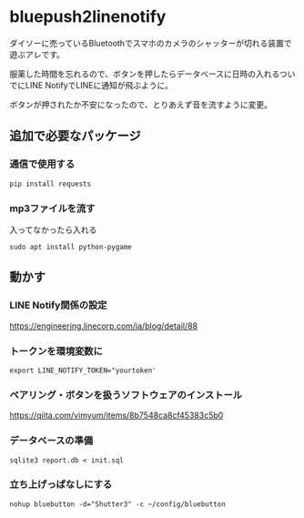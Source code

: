 # bluepush2linenotify
ダイソーに売っているBluetoothでスマホのカメラのシャッターが切れる装置で遊ぶアレです。

服薬した時間を忘れるので、ボタンを押したらデータベースに日時の入れるついでにLINE NotifyでLINEに通知が飛ぶように。

ボタンが押されたか不安になったので、とりあえず音を流すように変更。

## 追加で必要なパッケージ
### 通信で使用する
````
pip install requests
````
### mp3ファイルを流す
入ってなかったら入れる
````
sudo apt install python-pygame
````

## 動かす
### LINE Notify関係の設定
https://engineering.linecorp.com/ja/blog/detail/88
### トークンを環境変数に
````
export LINE_NOTIFY_TOKEN="yourtoken'
````

### ペアリング・ボタンを扱うソフトウェアのインストール
https://qiita.com/vimyum/items/8b7548ca8cf45383c5b0
### データベースの準備
````
sqlite3 report.db < init.sql
````

### 立ち上げっぱなしにする
````
nohup bluebutton -d="Shutter3" -c ~/config/bluebutton
````
